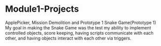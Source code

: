 # Module1-Projects
 ApplePicker, Mission Demolition and Prototype 1
Snake Game(Prototype 1)
My goal in making the Snake Game was the test my ability to implement controlled objects,
score keeping, having scripts communicate with each other, and having objects interact with each other via triggers.